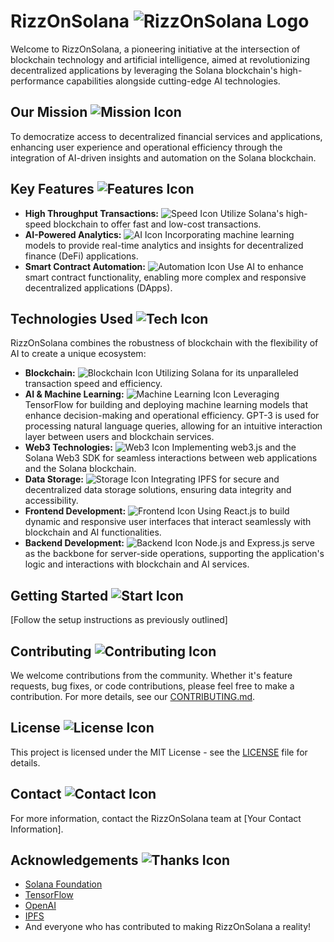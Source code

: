 # RizzOnSolana ![RizzOnSolana Logo](https://via.placeholder.com/50)

Welcome to RizzOnSolana, a pioneering initiative at the intersection of blockchain technology and artificial intelligence, aimed at revolutionizing decentralized applications by leveraging the Solana blockchain's high-performance capabilities alongside cutting-edge AI technologies.

## Our Mission ![Mission Icon](https://via.placeholder.com/20)

To democratize access to decentralized financial services and applications, enhancing user experience and operational efficiency through the integration of AI-driven insights and automation on the Solana blockchain.

## Key Features ![Features Icon](https://via.placeholder.com/20)

- **High Throughput Transactions:** ![Speed Icon](https://via.placeholder.com/15) Utilize Solana's high-speed blockchain to offer fast and low-cost transactions.
- **AI-Powered Analytics:** ![AI Icon](https://via.placeholder.com/15) Incorporating machine learning models to provide real-time analytics and insights for decentralized finance (DeFi) applications.
- **Smart Contract Automation:** ![Automation Icon](https://via.placeholder.com/15) Use AI to enhance smart contract functionality, enabling more complex and responsive decentralized applications (DApps).

## Technologies Used ![Tech Icon](https://via.placeholder.com/20)

RizzOnSolana combines the robustness of blockchain with the flexibility of AI to create a unique ecosystem:

- **Blockchain:** ![Blockchain Icon](https://via.placeholder.com/15) Utilizing Solana for its unparalleled transaction speed and efficiency.
- **AI & Machine Learning:** ![Machine Learning Icon](https://via.placeholder.com/15) Leveraging TensorFlow for building and deploying machine learning models that enhance decision-making and operational efficiency. GPT-3 is used for processing natural language queries, allowing for an intuitive interaction layer between users and blockchain services.
- **Web3 Technologies:** ![Web3 Icon](https://via.placeholder.com/15) Implementing web3.js and the Solana Web3 SDK for seamless interactions between web applications and the Solana blockchain.
- **Data Storage:** ![Storage Icon](https://via.placeholder.com/15) Integrating IPFS for secure and decentralized data storage solutions, ensuring data integrity and accessibility.
- **Frontend Development:** ![Frontend Icon](https://via.placeholder.com/15) Using React.js to build dynamic and responsive user interfaces that interact seamlessly with blockchain and AI functionalities.
- **Backend Development:** ![Backend Icon](https://via.placeholder.com/15) Node.js and Express.js serve as the backbone for server-side operations, supporting the application's logic and interactions with blockchain and AI services.

## Getting Started ![Start Icon](https://via.placeholder.com/20)

[Follow the setup instructions as previously outlined]

## Contributing ![Contributing Icon](https://via.placeholder.com/20)

We welcome contributions from the community. Whether it's feature requests, bug fixes, or code contributions, please feel free to make a contribution. For more details, see our [CONTRIBUTING.md](CONTRIBUTING.md).

## License ![License Icon](https://via.placeholder.com/20)

This project is licensed under the MIT License - see the [LICENSE](LICENSE) file for details.

## Contact ![Contact Icon](https://via.placeholder.com/20)

For more information, contact the RizzOnSolana team at [Your Contact Information].

## Acknowledgements ![Thanks Icon](https://via.placeholder.com/20)

- [Solana Foundation](https://solana.com/)
- [TensorFlow](https://www.tensorflow.org/)
- [OpenAI](https://openai.com/)
- [IPFS](https://ipfs.io/)
- And everyone who has contributed to making RizzOnSolana a reality!

